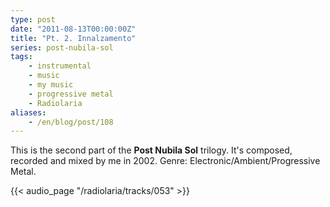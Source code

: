 ```yaml
---
type: post
date: "2011-08-13T00:00:00Z"
title: "Pt. 2. Innalzamento"
series: post-nubila-sol
tags:
    - instrumental
    - music
    - my music
    - progressive metal
    - Radiolaria
aliases:
    - /en/blog/post/108
---
```


This is the second part of the **Post Nubila Sol** trilogy. It's composed, recorded and mixed by me in 2002. Genre: Electronic/Ambient/Progressive Metal.

<!--more-->

{{< audio_page "/radiolaria/tracks/053" >}}
